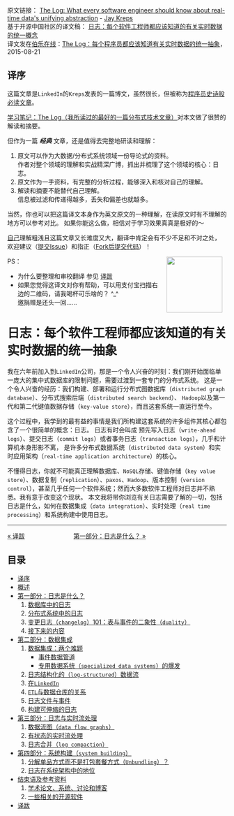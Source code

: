 原文链接： [The Log: What every software engineer should know about real-time data's unifying abstraction](https://engineering.linkedin.com/distributed-systems/log-what-every-software-engineer-should-know-about-real-time-datas-unifying) - [Jay Kreps](http://www.linkedin.com/in/jaykreps)   
基于开源中国社区的译文稿： [日志：每个软件工程师都应该知道的有关实时数据的统一概念](http://www.oschina.net/translate/log-what-every-software-engineer-should-know-about-real-time-datas-unifying)  
译文发在[伯乐在线](http://blog.jobbole.com/)：[The Log：每个程序员都应该知道有关实时数据的统一抽象](http://blog.jobbole.com/89674/)， 2015-08-21

译序
-----------------

这篇文章是`LinkedIn`的`Kreps`发表的一篇博文，虽然很长，但被称为[程序员史诗般必读文章](http://bryanpendleton.blogspot.hk/2014/01/the-log-epic-software-engineering.html)。

[学习笔记：The Log（我所读过的最好的一篇分布式技术文章）](http://www.cnblogs.com/foreach-break/p/notes_about_distributed_system_and_The_log.html)对本文做了很赞的解读和摘要。

但作为一篇 **_经典_** 文章，还是值得去完整地研读和理解：

1. 原文可以作为大数据/分布式系统领域一份导论式的资料。   
    作者对整个领域的理解和实战精深广博，抓出并梳理了这个领域的核心：日志。
1. 原文作为一手资料，有完整的分析过程，能够深入和核对自己的理解。
1. 解读和摘要不能替代自己理解。  
    信息被过滤和传递得越多，丢失和偏差也就越多。

当然，你也可以把这篇译文本身作为英文原文的一种理解，在读原文时有不理解的地方可以参考对比。
如果你能这么做，相信对于学习效果真真是极好的～

[自己](http://weibo.com/oldratlee)理解粗浅且这篇文章又长难度又大，翻译中肯定会有不少不足和不对之处，
欢迎建议（[提交Issue](https://github.com/oldratlee/translations/issues)）和指正（[Fork后提交代码](https://github.com/oldratlee/translations/fork)）！

<img src="images/oldratlee-alipay-qr.png" width="128" hspace="10px" align="right" >

PS：

- 为什么要整理和审校翻译 参见 [译跋](translation-postscript.md)
- 如果您觉得这译文对你有帮助，可以用支付宝扫描右边的二维码，请我喝杯可乐啥的？ ^\_^  
    邀捐赠是还头一回……

日志：每个软件工程师都应该知道的有关实时数据的统一抽象
=====================================================================

我在六年前加入到`LinkedIn`公司，那是一个令人兴奋的时刻：我们刚开始面临单一庞大的集中式数据库的限制问题，需要过渡到一套专门的分布式系统。
这是一个令人兴奋的经历：我们构建、部署和运行分布式图数据库（`distributed graph database`）、分布式搜索后端（`distributed search backend`）、
`Hadoop`以及第一代和第二代键值数据存储（`key-value store`），而且这套系统一直运行至今。

这个过程中，我学到的最有益的事情是我们所构建这套系统的许多组件其核心都包含了一个很简单的概念：日志。
日志有时会叫成 预先写入日志（`write-ahead logs`）、提交日志（`commit logs`）或者事务日志（`transaction logs`），几乎和计算机本身形影不离，
是许多分布式数据系统（`distributed data system`）和实时应用架构（`real-time application architecture`）的核心。

不懂得日志，你就不可能真正理解数据库、`NoSQL`存储、键值存储（`key value store`）、数据复制（`replication`）、`paxos`、`Hadoop`、版本控制（`version control`），甚至几乎任何一个软件系统；然而大多数软件工程师对日志并不熟悉。我有意于改变这个现状。
本文我将带你浏览有关日志需要了解的一切，包括日志是什么，如何在数据集成（`data integration`）、实时处理（`real time processing`）和系统构建中使用日志。

-----------------
[« 译跋](translation-postscript.md)　　　　　　　　[第一部分：日志是什么？ »](part1-what-is-a-log.md)

目录
-----------------

- [译序](#译序)
- [概述](#日志每个软件工程师都应该知道的有关实时数据的统一抽象)
- [第一部分：日志是什么？](part1-what-is-a-log.md)
    1. [数据库中的日志](part1-what-is-a-log.md#数据库中的日志)
    1. [分布式系统中的日志](part1-what-is-a-log.md#分布式系统中的日志)
    1. [变更日志（`changelog`）101：表与事件的二象性（`duality`）](part1-what-is-a-log.md#变更日志changelog101表与事件的二象性duality)
    1. [接下来的内容](part1-what-is-a-log.md#接下来的内容)
- [第二部分：数据集成](part2-data-integration.md)
    1. [数据集成：两个难题](part2-data-integration.md#数据集成两个难题)
        - [事件数据管道](part2-data-integration.md#事件数据管道)
        - [专用数据系统（`specialized data systems`）的爆发](part2-data-integration.md#专用数据系统specialized-data-systems的爆发)
    1. [日志结构化的（`log-structured`）数据流](part2-data-integration.md#日志结构化的log-structured数据流)
    1. [在`LinkedIn`](part2-data-integration.md#在linkedin)
    1. [`ETL`与数据仓库的关系](part2-data-integration.md#etl与数据仓库的关系)
    1. [日志文件与事件](part2-data-integration.md#日志文件与事件)
    1. [构建可伸缩的日志](part2-data-integration.md#构建可伸缩的日志)
- [第三部分：日志与实时流处理](part3-logs-and-real-time-stream-processing.md)
    1. [数据流图（`data flow graphs`）](part3-logs-and-real-time-stream-processing.md#数据流图data-flow-graphs)
    1. [有状态的实时流处理](part3-logs-and-real-time-stream-processing.md#有状态的实时流处理)
    1. [日志合并（`log compaction`）](part3-logs-and-real-time-stream-processing.md#日志合并log-compaction)
- [第四部分：系统构建（`system building`）](part4-system-building.md)
    1. [分解单品方式而不是打包套餐方式（`Unbundling`）？](part4-system-building.md#分解单品方式而不是打包套餐方式unbundling)
    1. [日志在系统架构中的地位](part4-system-building.md#日志在系统架构中的地位)
- [结束语及参考资料](the-end.md)
    1. [学术论文、系统、讨论和博客](the-end.md#学术论文系统讨论和博客)
    1. [一些相关的开源软件](the-end.md#一些相关的开源软件)
- [译跋](translation-postscript.md)
